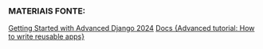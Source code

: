 
### MATERIAIS FONTE:
[Getting Started with Advanced Django 2024](https://medium.com/@mathur.danduprolu/getting-started-with-django-2024-advanced-django-features-part-16-16-84c0c61d65f3)
[Docs {Advanced tutorial: How to write reusable apps} ](https://docs.djangoproject.com/en/5.1/intro/reusable-apps/)
